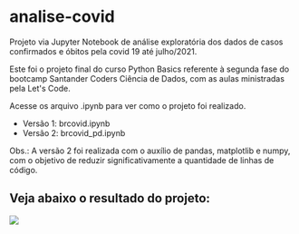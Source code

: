 # analise-covid

Projeto via Jupyter Notebook de análise exploratória dos dados de casos confirmados e óbitos pela covid 19 até julho/2021.

Este foi o projeto final do curso Python Basics referente à segunda fase do bootcamp Santander Coders Ciência de Dados, com as aulas ministradas pela Let's Code.

Acesse os arquivo .ipynb para ver como o projeto foi realizado. 

-  Versão 1: brcovid.ipynb
-  Versão 2: brcovid_pd.ipynb

Obs.: A versão 2 foi realizada com o auxílio de pandas, matplotlib e numpy, com o objetivo de reduzir significativamente a quantidade de linhas de código.

<h2>Veja abaixo o resultado do projeto:</h2>

<img src = 'https://github.com/brunocs25/analise-covid/blob/main/grafico_brcovid.png?raw=true'> </img>

